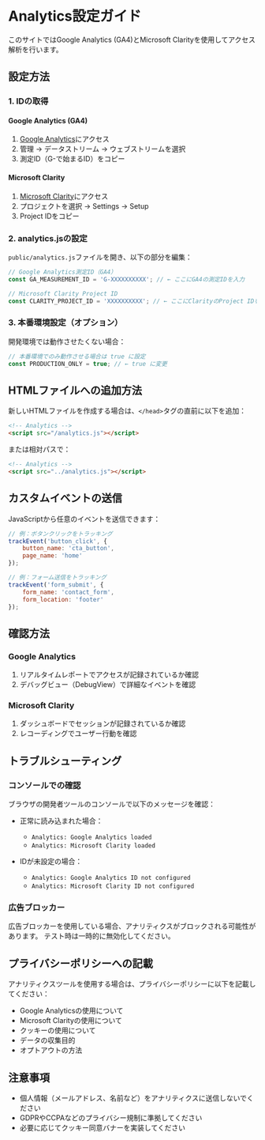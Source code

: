 # Analytics設定ガイド

このサイトではGoogle Analytics (GA4)とMicrosoft Clarityを使用してアクセス解析を行います。

## 設定方法

### 1. IDの取得

#### Google Analytics (GA4)
1. [Google Analytics](https://analytics.google.com/)にアクセス
2. 管理 → データストリーム → ウェブストリームを選択
3. 測定ID（G-で始まるID）をコピー

#### Microsoft Clarity
1. [Microsoft Clarity](https://clarity.microsoft.com/)にアクセス
2. プロジェクトを選択 → Settings → Setup
3. Project IDをコピー

### 2. analytics.jsの設定

`public/analytics.js`ファイルを開き、以下の部分を編集：

```javascript
// Google Analytics測定ID（GA4）
const GA_MEASUREMENT_ID = 'G-XXXXXXXXXX'; // ← ここにGA4の測定IDを入力

// Microsoft Clarity Project ID
const CLARITY_PROJECT_ID = 'XXXXXXXXXX'; // ← ここにClarityのProject IDを入力
```

### 3. 本番環境設定（オプション）

開発環境では動作させたくない場合：

```javascript
// 本番環境でのみ動作させる場合は true に設定
const PRODUCTION_ONLY = true; // ← true に変更
```

## HTMLファイルへの追加方法

新しいHTMLファイルを作成する場合は、`</head>`タグの直前に以下を追加：

```html
<!-- Analytics -->
<script src="/analytics.js"></script>
```

または相対パスで：

```html
<!-- Analytics -->
<script src="../analytics.js"></script>
```

## カスタムイベントの送信

JavaScriptから任意のイベントを送信できます：

```javascript
// 例：ボタンクリックをトラッキング
trackEvent('button_click', {
    button_name: 'cta_button',
    page_name: 'home'
});

// 例：フォーム送信をトラッキング
trackEvent('form_submit', {
    form_name: 'contact_form',
    form_location: 'footer'
});
```

## 確認方法

### Google Analytics
1. リアルタイムレポートでアクセスが記録されているか確認
2. デバッグビュー（DebugView）で詳細なイベントを確認

### Microsoft Clarity
1. ダッシュボードでセッションが記録されているか確認
2. レコーディングでユーザー行動を確認

## トラブルシューティング

### コンソールでの確認
ブラウザの開発者ツールのコンソールで以下のメッセージを確認：

- 正常に読み込まれた場合：
  - `Analytics: Google Analytics loaded`
  - `Analytics: Microsoft Clarity loaded`

- IDが未設定の場合：
  - `Analytics: Google Analytics ID not configured`
  - `Analytics: Microsoft Clarity ID not configured`

### 広告ブロッカー
広告ブロッカーを使用している場合、アナリティクスがブロックされる可能性があります。
テスト時は一時的に無効化してください。

## プライバシーポリシーへの記載

アナリティクスツールを使用する場合は、プライバシーポリシーに以下を記載してください：

- Google Analyticsの使用について
- Microsoft Clarityの使用について
- クッキーの使用について
- データの収集目的
- オプトアウトの方法

## 注意事項

- 個人情報（メールアドレス、名前など）をアナリティクスに送信しないでください
- GDPRやCCPAなどのプライバシー規制に準拠してください
- 必要に応じてクッキー同意バナーを実装してください